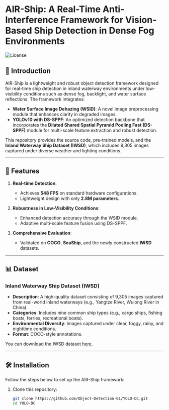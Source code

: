 # AIR-Ship: A Real-Time Anti-Interference Framework for Vision-Based Ship Detection in Dense Fog Environments

![License](https://img.shields.io/badge/license-MIT-blue)

## 🚢 Introduction
AIR-Ship is a lightweight and robust object detection framework designed for real-time ship detection in inland waterway environments under low-visibility conditions such as dense fog, backlight, and water surface reflections. The framework integrates:
- **Water Surface Image Dehazing (WSID)**: A novel image preprocessing module that enhances clarity in degraded images.
- **YOLOv10 with DS-SPPF**: An optimized detection backbone that incorporates the **Dilated Shared Spatial Pyramid Pooling Fast (DS-SPPF)** module for multi-scale feature extraction and robust detection.

This repository provides the source code, pre-trained models, and the **Inland Waterway Ship Dataset (IWSD)**, which includes 9,305 images captured under diverse weather and lighting conditions.

---

## 📜 Features
1. **Real-time Detection**:
   - Achieves **548 FPS** on standard hardware configurations.
   - Lightweight design with only **2.8M parameters**.
   
2. **Robustness in Low-Visibility Conditions**:
   - Enhanced detection accuracy through the WSID module.
   - Adaptive multi-scale feature fusion using DS-SPPF.

3. **Comprehensive Evaluation**:
   - Validated on **COCO**, **SeaShip**, and the newly constructed **IWSD** datasets.

---

## 📊 Dataset
### Inland Waterway Ship Dataset (IWSD)
- **Description**: A high-quality dataset consisting of 9,305 images captured from real-world inland waterways (e.g., Yangtze River, Wulong River in China).
- **Categories**: Includes nine common ship types (e.g., cargo ships, fishing boats, ferries, recreational boats).
- **Environmental Diversity**: Images captured under clear, foggy, rainy, and nighttime conditions.
- **Format**: COCO-style annotations.

You can download the IWSD dataset [here](https://github.com/Object-Detection-01/YOLO-DC).

---

## 🛠️ Installation
Follow the steps below to set up the AIR-Ship framework:

1. Clone this repository:
   ```bash
   git clone https://github.com/Object-Detection-01/YOLO-DC.git
   cd YOLO-DC
